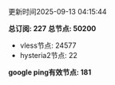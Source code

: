 更新时间2025-09-13 04:15:44

**总订阅: 227**
**总节点: 50200**
- vless节点: 24577
- hysteria2节点: 22

**google ping有效节点: 181**
